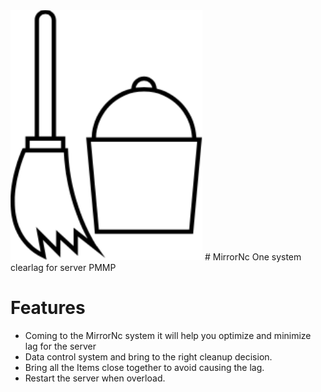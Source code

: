 <img src = "https://github.com/hachkingtohach1/MirrorNc/blob/master/icon.png" >
# MirrorNc
One system clearlag for server PMMP

# Features

- Coming to the MirrorNc system it will help you optimize and minimize lag for the server
- Data control system and bring to the right cleanup decision.
- Bring all the Items close together to avoid causing the lag.
- Restart the server when overload.
